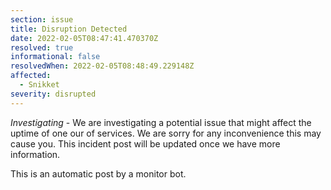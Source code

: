 ```yaml
---
section: issue
title: Disruption Detected
date: 2022-02-05T08:47:41.470370Z
resolved: true
informational: false
resolvedWhen: 2022-02-05T08:48:49.229148Z
affected:
  - Snikket
severity: disrupted
---
```

*Investigating* - We are investigating a potential issue that might affect the uptime of one our of services. We are sorry for any inconvenience this may cause you. This incident post will be updated once we have more information.

This is an automatic post by a monitor bot.
        
